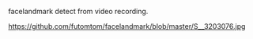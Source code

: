 facelandmark detect from video recording.

https://github.com/futomtom/facelandmark/blob/master/S__3203076.jpg